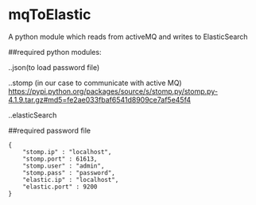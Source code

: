 # mqToElastic
A python module which reads from activeMQ and writes to ElasticSearch

##required python modules:

..json(to load password file)

..stomp (in our case to communicate with active MQ)
https://pypi.python.org/packages/source/s/stomp.py/stomp.py-4.1.9.tar.gz#md5=fe2ae033fbaf6541d8909ce7af5e45f4


..elasticSearch

##required password file <br />
```
{
    "stomp.ip" : "localhost",
    "stomp.port" : 61613,
    "stomp.user" : "admin",
    "stomp.pass" : "password",
    "elastic.ip" : "localhost",
    "elastic.port" : 9200
}
```
